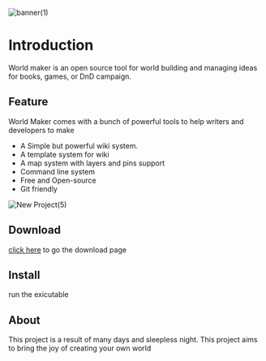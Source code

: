 ![banner(1)](https://user-images.githubusercontent.com/61908907/169181198-c1bfd71d-064e-47df-b918-0b1af298d9ea.png)
# Introduction

World maker is an open source tool for world building and managing ideas for books,  games, or DnD campaign.

## Feature

World Maker comes with a bunch of powerful tools to help writers and developers to make
-  A Simple but powerful wiki system.
-  A template system for wiki
-  A map system with layers and pins support
-   Command line system
-   Free and Open-source
-   Git friendly

![New Project(5)](https://user-images.githubusercontent.com/61908907/169181311-928dcf0b-0fed-4391-86c7-4ee518e56ed0.png)

## Download

[click here](https://chunkydev.itch.io/world-maker) to go the download page

## Install

run the exicutable

## About

This project is a result of many days and sleepless night. This project aims to bring the joy of creating your own world
